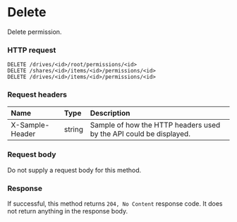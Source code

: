 # Delete

Delete permission.
### HTTP request
```http
DELETE /drives/<id>/root/permissions/<id>
DELETE /shares/<id>/items/<id>/permissions/<id>
DELETE /drives/<id>/items/<id>/permissions/<id>

```
### Request headers
| Name       | Type | Description|
|:---------------|:--------|:----------|
| X-Sample-Header  | string  | Sample of how the HTTP headers used by the API could be displayed.|

### Request body
Do not supply a request body for this method.


### Response
If successful, this method returns `204, No Content` response code. It does not return anything in the response body.


<!-- uuid: 9101773f-128b-48c2-80f7-25507d7c793d
2015-10-09 15:58:17 UTC -->